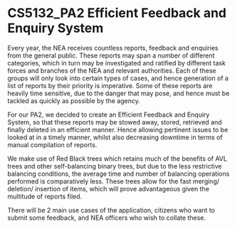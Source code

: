 # CS5132_PA2 Efficient Feedback and Enquiry System

Every year, the NEA receives countless reports, feedback and enquiries from the general public. These reports may span a number of different categories, which in turn may be investigated and ratified by different task forces and branches of the NEA and relevant authorities. Each of these groups will only look into certain types of cases, and hence generation of a list of reports by their priority is imperative. Some of these reports are heavily time sensitive, due to the danger that may pose, and hence must be tackled as quickly as possible by the agency. 

For our PA2, we decided to create an Efficient Feedback and Enquiry System, so that these reports may be stowed away, stored, retrieved and finally deleted in an efficient manner. Hence allowing pertinent issues to be looked at in a timely manner, whilst also decreasing downtime in terms of manual compilation of reports. 

We make use of Red Black trees which retains much of the benefits of AVL trees and other self-balancing binary trees, but due to the less restrictive balancing conditions, the average time and number of balancing operations performed is comparatively less. These trees allow for the fast merging/ deletion/ insertion of items, which will prove advantageous given the multitude of reports filed. 

There will be 2 main use cases of the application, citizens who want to submit some feedback, and NEA officers who wish to collate these.
